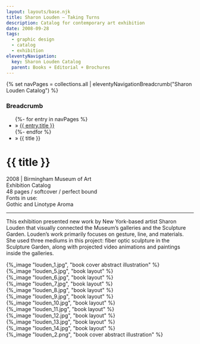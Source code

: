 ```yaml
---
layout: layouts/base.njk
title: Sharon Louden – Taking Turns
description: Catalog for contemporary art exhibition
date: 2008-09-28
tags:
  - graphic design
  - catalog
  - exhibition
eleventyNavigation:
  key: Sharon Louden Catalog
  parent: Books + Editorial + Brochures
---
```

{% set navPages = collections.all | eleventyNavigationBreadcrumb("Sharon Louden Catalog") %}
<div class="breadcrumb">
    <h3 class="visually-hidden">Breadcrumb</h3>
	<ul class="nav">
            {%- for entry in navPages %}
		<li class="nav-item"{% if entry.url == page.url %} class="active-breadcrumb"{% endif %}> » <a href="{{ entry.url }}">{{ entry.title }}</a></li>
  	    	{%- endfor %}
	    <li class="nav-item"><active-breadcrumb>» {{ title }}</active-breadcrumb></li>
	</ul>
</div>
<div class="container">
  <div class="row"></div>
	<div class="row">
		<div class="col-4 col-4-md col-4-lg">
			<h1>{{ title }}</h1>
			<figcaption>2008 | Birmingham Museum of Art</figcaption>
            <figcaption>Exhibition Catalog</br>48 pages / softcover / perfect bound</figcaption>
            <figcaption>Fonts in use:</br>Gothic and Linotype Aroma</figcaption>
			<hr>
	    	<p>This exhibition presented new work by New York-based artist Sharon Louden that visually connected the Museum’s galleries and the Sculpture Garden. Louden’s work primarily focuses on gesture, line, and materials. She used three mediums in this project: fiber optic sculpture in the Sculpture Garden, along with projected video animations and paintings inside the galleries.</p>
		</div>
		<div class="col"></div>
		<div class="col-6 col-6-md col-6-lg">{%_image "louden_1.jpg", "book cover abstract illustration" %}</div>
	</div>
	<div class="row">
        <div class="col">{%_image "louden_5.jpg", "book layout" %}</div>
        <div class="col">{%_image "louden_6.jpg", "book layout" %}</div>
        <div class="col">{%_image "louden_7.jpg", "book layout" %}</div>
	</div>
	<div class="row">
        <div class="col">{%_image "louden_8.jpg", "book layout" %}</div>
        <div class="col">{%_image "louden_9.jpg", "book layout" %}</div>
	</div>
	<div class="row">
        <div class="col">{%_image "louden_10.jpg", "book layout" %}</div>
        <div class="col">{%_image "louden_11.jpg", "book layout" %}</div>
        <div class="col">{%_image "louden_12.jpg", "book layout" %}</div>
	</div>
	<div class="row">
        <div class="col">{%_image "louden_13.jpg", "book layout" %}</div>
        <div class="col">{%_image "louden_14.jpg", "book layout" %}</div>
	</div>
	<div class="row">
        <div class="col">{%_image "louden_2.png", "book cover abstract illustration" %}</div>
  	</div>
</div>